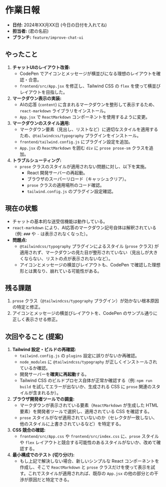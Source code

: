 # 作業日報

*   **日付:** 2024年XX月XX日 (今日の日付を入れてね)
*   **担当者:** (君の名前)
*   **ブランチ:** `feature/improve-chat-ui`

## やったこと

1.  **チャットUIのレイアウト改善:**
    *   CodePen でアイコンとメッセージが横並びになる理想のレイアウトを確認・合意。
    *   `frontend/src/App.jsx` を修正し、Tailwind CSS の `flex` を使って横並びレイアウトを目指した。
2.  **マークダウン表示の実装:**
    *   AIの応答 (`content`) に含まれるマークダウンを整形して表示するため、`react-markdown` ライブラリをインストール。
    *   `App.jsx` で `ReactMarkdown` コンポーネントを使用するように変更。
3.  **マークダウンのスタイル適用:**
    *   マークダウン要素（見出し、リストなど）に適切なスタイルを適用するため、`@tailwindcss/typography` プラグインをインストール。
    *   `frontend/tailwind.config.js` にプラグイン設定を追加。
    *   `App.jsx` の `ReactMarkdown` を囲む `div` に `prose prose-sm` クラスを追加。
4.  **トラブルシューティング:**
    *   `prose` クラスのスタイルが適用されない問題に対し、以下を実施。
        *   React 開発サーバーの再起動。
        *   ブラウザのスーパーリロード（キャッシュクリア）。
        *   `prose` クラスの適用場所のコード確認。
        *   `tailwind.config.js` のプラグイン設定確認。

## 現在の状態

*   チャットの基本的な送受信機能は動作している。
*   `react-markdown` により、AI応答のマークダウン記号自体は解釈されている（例: `###` や `-` は表示されなくなった）。
*   **問題点:**
    *   `@tailwindcss/typography` プラグインによるスタイル (`prose` クラス) が適用されず、マークダウンの見た目が整形されていない（見出しが大きくならない、リストの点が表示されないなど）。
    *   アイコンとメッセージの横並びレイアウトも、CodePen で確認した理想形とは異なり、崩れている可能性がある。

## 残る課題

1.  `prose` クラス（`@tailwindcss/typography` プラグイン）が効かない根本原因の特定と修正。
2.  アイコンとメッセージの横並びレイアウトを、CodePen のサンプル通りに正しく表示させる修正。

## 次回やること (提案)

1.  **Tailwind 設定・ビルドの再確認:**
    *   `tailwind.config.js` の `plugins` 設定に誤りがないか再確認。
    *   `node_modules` に `@tailwindcss/typography` が正しくインストールされているか確認。
    *   開発サーバーを**確実に再起動**する。
    *   Tailwind CSS のビルドプロセス自体が正常か確認する（例: `npm run build` を試してエラーが出ないか、生成される CSS に `prose` 関連のスタイルが含まれるか）。
2.  **ブラウザ開発者ツールでの調査:**
    *   マークダウンが表示されている要素（`ReactMarkdown` が生成した HTML 要素）を開発者ツールで選択し、適用されている CSS を確認する。
    *   `prose` スタイルがなぜ適用されていないのか（セレクタが一致しない、他のスタイルに上書きされているなど）を特定する。
3.  **CSS 競合の確認:**
    *   `frontend/src/App.css` や `frontend/src/index.css` に、`prose` スタイルや `flex` レイアウトと競合する可能性のあるスタイルがないか、改めて確認する。
4.  **最小構成でのテスト (切り分け):**
    *   もし上記で解決しない場合、新しいシンプルな React コンポーネントを作成し、そこで `ReactMarkdown` と `prose` クラスだけを使って表示を試す。これでスタイルが適用されれば、既存の `App.jsx` の他の部分との干渉が原因だと特定できる。
